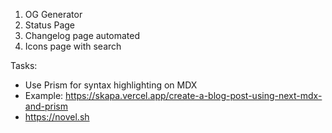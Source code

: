 1. OG Generator
2. Status Page
3. Changelog page automated
4. Icons page with search

Tasks:

- Use Prism for syntax highlighting on MDX
- Example: https://skapa.vercel.app/create-a-blog-post-using-next-mdx-and-prism
- <https://novel.sh>
